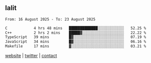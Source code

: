 ## lalit

<!--START_SECTION:waka-->

```txt
From: 16 August 2025 - To: 23 August 2025

C            4 hrs 48 mins   █████████████░░░░░░░░░░░░   52.25 %
C++          2 hrs 2 mins    █████▓░░░░░░░░░░░░░░░░░░░   22.22 %
TypeScript   39 mins         █▓░░░░░░░░░░░░░░░░░░░░░░░   07.19 %
JavaScript   34 mins         █▓░░░░░░░░░░░░░░░░░░░░░░░   06.16 %
Makefile     17 mins         ▓░░░░░░░░░░░░░░░░░░░░░░░░   03.21 %
```

<!--END_SECTION:waka-->

[website](https://lalit.sh) | [twitter](https://x.com/@lalitcodes) | [contact](https://lalit.sh/contact)
